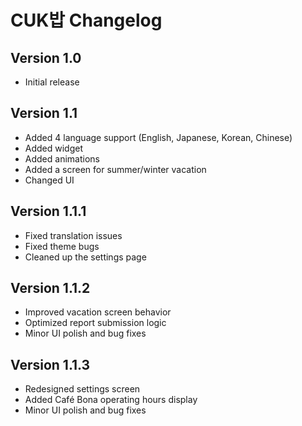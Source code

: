 # CUK밥 Changelog

## Version 1.0
- Initial release

## Version 1.1
- Added 4 language support (English, Japanese, Korean, Chinese)
- Added widget
- Added animations
- Added a screen for summer/winter vacation
- Changed UI

## Version 1.1.1

- Fixed translation issues
- Fixed theme bugs
- Cleaned up the settings page

## Version 1.1.2
- Improved vacation screen behavior
- Optimized report submission logic
- Minor UI polish and bug fixes

## Version 1.1.3
- Redesigned settings screen
- Added Café Bona operating hours display
- Minor UI polish and bug fixes